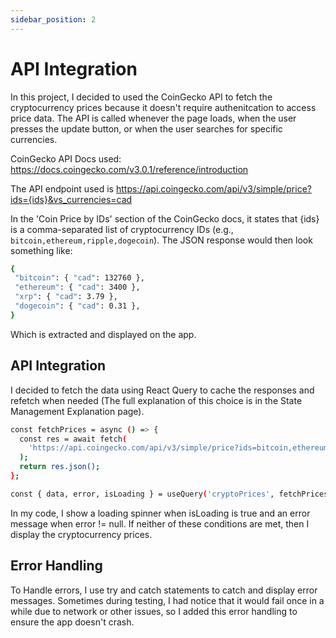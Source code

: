 ```yaml
---
sidebar_position: 2
---
```



# API Integration

In this project, I decided to used the CoinGecko API to fetch the cryptocurrency prices because it doesn't require authenitcation to access price data. The API is called whenever the page loads, when the user presses the update button, or when the user searches for specific currencies. 

CoinGecko API Docs used:
https://docs.coingecko.com/v3.0.1/reference/introduction

The API endpoint used is https://api.coingecko.com/api/v3/simple/price?ids={ids}&vs_currencies=cad

 In the 'Coin Price by IDs' section of the CoinGecko docs, it states that {ids} is a comma-separated list of cryptocurrency IDs (e.g., `bitcoin,ethereum,ripple,dogecoin`). The JSON response would then look something like:
 ```bash
 {
  "bitcoin": { "cad": 132760 },
  "ethereum": { "cad": 3400 },
  "xrp": { "cad": 3.79 },
  "dogecoin": { "cad": 0.31 },
}
```
Which is extracted and displayed on the app.

## API Integration

I decided to fetch the data using React Query to cache the responses and refetch when needed (The full explanation of this choice is in the State Management Explanation page).

```bash
const fetchPrices = async () => {
  const res = await fetch(
    'https://api.coingecko.com/api/v3/simple/price?ids=bitcoin,ethereum,dogecoin,xrp,tether&vs_currencies=cad'
  );
  return res.json();
};

const { data, error, isLoading } = useQuery('cryptoPrices', fetchPrices);
```
In my code, I show a loading spinner when isLoading is true and an error message when error != null. If neither of these conditions are met, then I display the cryptocurrency prices.

## Error Handling
To Handle errors, I use try and catch statements to catch and display error messages. Sometimes during testing, I had notice that it would fail once in a while due to network or other issues, so I added this error handling to ensure the app doesn't crash.